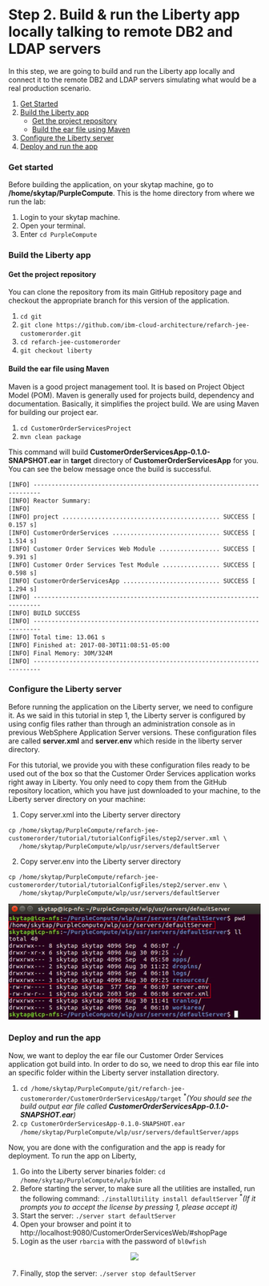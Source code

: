 # Step 2. Build & run the Liberty app locally talking to remote DB2 and LDAP servers

In this step, we are going to build and run the Liberty app locally and connect it to the remote DB2 and LDAP servers simulating what would be a real production scenario.

1. [Get Started](#get-started)
2. [Build the Liberty app](#build-the-liberty-app)
    * [Get the project repository](#get-the-project-repository)
    * [Build the ear file using Maven](#build-the-ear-file-using-maven)
3. [Configure the Liberty server](#configure-the-liberty-server)
4. [Deploy and run the app](#deploy-and-run-the-app)


### Get started

Before building the application, on your skytap machine, go to **/home/skytap/PurpleCompute**. This is the home directory from where we run the lab:

1. Login to your skytap machine.
2. Open your terminal.
3. Enter `cd PurpleCompute`

### Build the Liberty app

#### Get the project repository

You can clone the repository from its main GitHub repository page and checkout the appropriate branch for this version of the application.

1. `cd git`
2. `git clone https://github.com/ibm-cloud-architecture/refarch-jee-customerorder.git`
3. `cd refarch-jee-customerorder`
4. `git checkout liberty`

#### Build the ear file using Maven

Maven is a good project management tool. It is based on Project Object Model (POM). Maven is generally used for projects build, dependency and documentation. Basically, it simplifies the project build. We are using Maven for building our project ear.

1. `cd CustomerOrderServicesProject`
2. `mvn clean package`

This command will build **CustomerOrderServicesApp-0.1.0-SNAPSHOT.ear** in **target** directory of **CustomerOrderServicesApp** for you. You can see the below message once the build is successful.

```
[INFO] ------------------------------------------------------------------------
[INFO] Reactor Summary:
[INFO] 
[INFO] project ............................................ SUCCESS [  0.157 s]
[INFO] CustomerOrderServices .............................. SUCCESS [  1.514 s]
[INFO] Customer Order Services Web Module ................. SUCCESS [  9.391 s]
[INFO] Customer Order Services Test Module ................ SUCCESS [  0.598 s]
[INFO] CustomerOrderServicesApp ........................... SUCCESS [  1.294 s]
[INFO] ------------------------------------------------------------------------
[INFO] BUILD SUCCESS
[INFO] ------------------------------------------------------------------------
[INFO] Total time: 13.061 s
[INFO] Finished at: 2017-08-30T11:08:51-05:00
[INFO] Final Memory: 30M/324M
[INFO] ------------------------------------------------------------------------
```

### Configure the Liberty server

Before running the application on the Liberty server, we need to configure it. As we said in this tutorial in step 1, the Liberty server is configured by using config files rather than through an administration console as in previous WebSphere Application Server versions. These configuration files are called **server.xml** and **server.env** which reside in the liberty server directory.

For this tutorial, we provide you with these configuration files ready to be used out of the box so that the Customer Order Services application works right away in Liberty. You only need to copy them from the GitHub repository location, which you have just downloaded to your machine, to the Liberty server directory on your machine:

1. Copy server.xml into the Liberty server directory
```
cp /home/skytap/PurpleCompute/refarch-jee-customerorder/tutorial/tutorialConfigFiles/step2/server.xml \
   /home/skytap/PurpleCompute/wlp/usr/servers/defaultServer
```
2. Copy server.env into the Liberty server directory 
```
cp /home/skytap/PurpleCompute/refarch-jee-customerorder/tutorial/tutorialConfigFiles/step2/server.env \
   /home/skytap/PurpleCompute/wlp/usr/servers/defaultServer
```

![Step 2 img 1](https://github.com/ibm-cloud-architecture/refarch-jee/blob/master/static/imgs/LibertyToolKit/step2-1.png)
    
### Deploy and run the app

Now, we want to deploy the ear file our Customer Order Services application got build into. In order to do so, we need to drop this ear file into an specific folder within the Liberty server installation directory.

1. `cd /home/skytap/PurpleCompute/git/refarch-jee-customerorder/CustomerOrderServicesApp/target` <sup>\*</sup>_(You should see the build output ear file called **CustomerOrderServicesApp-0.1.0-SNAPSHOT.ear**)_
2. `cp CustomerOrderServicesApp-0.1.0-SNAPSHOT.ear /home/skytap/PurpleCompute/wlp/usr/servers/defaultServer/apps`
  
  
Now, you are done with the configuration and the app is ready for deployment. To run the app on Liberty,

1. Go into the Liberty server binaries folder: `cd /home/skytap/PurpleCompute/wlp/bin`
2. Before starting the server, to make sure all the utilities are installed, run the following command: `./installUtility install defaultServer` <sup>\*</sup>_(If it prompts you to accept the license by pressing 1, please accept it)_
3. Start the server: `./server start defaultServer`
4. Open your browser and point it to http://localhost:9080/CustomerOrderServicesWeb/#shopPage
6. Login as the user `rbarcia` with the password of `bl0wfish`

<p align="center">
<img src="https://github.com/ibm-cloud-architecture/refarch-jee/blob/master/static/imgs/LibertyToolKit/step2apprunning.png">
</p>

7. Finally, stop the server: `./server stop defaultServer`



